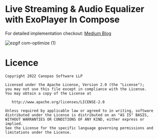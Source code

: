 # Live Streaming & Audio Equalizer with ExoPlayer In Compose

For detailed implementation checkout: 
[Medium Blog]()

![ezgif com-optimize (1)](https://github.com/cp-megh-l/audio-equalizer-compose/assets/98312779/20468d77-dff5-44b4-b3bd-32576c0251bd)


# Licence

```
Copyright 2022 Canopas Software LLP

Licensed under the Apache License, Version 2.0 (the "License");
you may not use this file except in compliance with the License.
You may obtain a copy of the License at

   http://www.apache.org/licenses/LICENSE-2.0

Unless required by applicable law or agreed to in writing, software
distributed under the License is distributed on an "AS IS" BASIS,
WITHOUT WARRANTIES OR CONDITIONS OF ANY KIND, either express or implied.
See the License for the specific language governing permissions and
limitations under the License.
```
